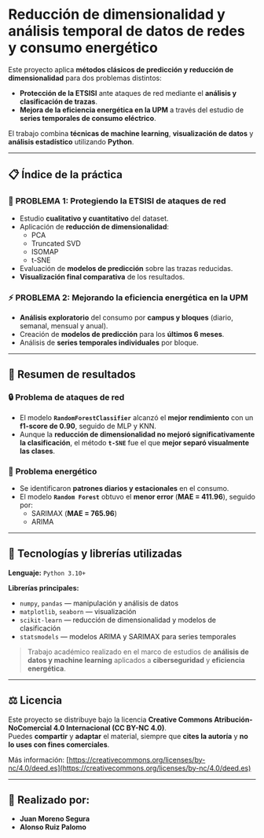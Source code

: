# Reducción de dimensionalidad y análisis temporal de datos de redes y consumo energético

Este proyecto aplica **métodos clásicos de predicción y reducción de dimensionalidad** para dos problemas distintos:

- **Protección de la ETSISI** ante ataques de red mediante el **análisis y clasificación de trazas**.
- **Mejora de la eficiencia energética en la UPM** a través del estudio de **series temporales de consumo eléctrico**.

El trabajo combina **técnicas de machine learning**, **visualización de datos** y **análisis estadístico** utilizando **Python**.

---

## 📋 Índice de la práctica

### 🧩 **PROBLEMA 1: Protegiendo la ETSISI de ataques de red**

- Estudio **cualitativo y cuantitativo** del dataset.
- Aplicación de **reducción de dimensionalidad**:
  - PCA
  - Truncated SVD
  - ISOMAP
  - t-SNE
- Evaluación de **modelos de predicción** sobre las trazas reducidas.
- **Visualización final comparativa** de los resultados.

### ⚡ **PROBLEMA 2: Mejorando la eficiencia energética en la UPM**

- **Análisis exploratorio** del consumo por **campus y bloques** (diario, semanal, mensual y anual).
- Creación de **modelos de predicción** para los **últimos 6 meses**.
- Análisis de **series temporales individuales** por bloque.

---

## 🧠 Resumen de resultados

### 🔒 **Problema de ataques de red**
- El modelo **`RandomForestClassifier`** alcanzó el **mejor rendimiento** con un **f1-score de 0.90**, seguido de MLP y KNN.
- Aunque la **reducción de dimensionalidad no mejoró significativamente la clasificación**, el método **`t-SNE`** fue el que **mejor separó visualmente las clases**.

### 🔋 **Problema energético**
- Se identificaron **patrones diarios y estacionales** en el consumo.
- El modelo **`Random Forest`** obtuvo el **menor error** (**MAE = 411.96**), seguido por:
  - SARIMAX (**MAE = 765.96**)
  - ARIMA

---

## 🧰 Tecnologías y librerías utilizadas

**Lenguaje:** `Python 3.10+`

**Librerías principales:**

- `numpy`, `pandas` — manipulación y análisis de datos
- `matplotlib`, `seaborn` — visualización
- `scikit-learn` — reducción de dimensionalidad y modelos de clasificación
- `statsmodels` — modelos ARIMA y SARIMAX para series temporales

> Trabajo académico realizado en el marco de estudios de **análisis de datos y machine learning** aplicados a **ciberseguridad** y **eficiencia energética**.

---

## ⚖️ Licencia

Este proyecto se distribuye bajo la licencia **Creative Commons Atribución-NoComercial 4.0 Internacional (CC BY-NC 4.0)**.  
Puedes **compartir** y **adaptar** el material, siempre que **cites la autoría** y **no lo uses con fines comerciales**.

Más información: [https://creativecommons.org/licenses/by-nc/4.0/deed.es](https://creativecommons.org/licenses/by-nc/4.0/deed.es)

---

## 👥 Realizado por:

- **Juan Moreno Segura**  
- **Alonso Ruiz Palomo**
